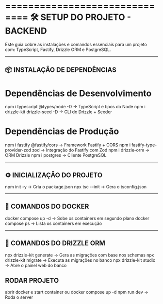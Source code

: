 ==============================
🛠️ SETUP DO PROJETO - BACKEND
==============================

Este guia cobre as instalações e comandos essenciais para um projeto com:
TypeScript, Fastify, Drizzle ORM e PostgreSQL.

---

## 📦 INSTALAÇÃO DE DEPENDÊNCIAS

# Dependências de Desenvolvimento

npm i typescript @types/node -D -> TypeScript e tipos do Node
npm i drizzle-kit drizzle-seed -D -> CLI do Drizzle + Seeder

# Dependências de Produção

npm i fastify @fastify/cors -> Framework Fastify + CORS
npm i fastify-type-provider-zod zod -> Integração do Fastify com Zod
npm i drizzle-orm -> ORM Drizzle
npm i postgres -> Cliente PostgreSQL

---

## ⚙️ INICIALIZAÇÃO DO PROJETO

npm init -y -> Cria o package.json
npx tsc --init -> Gera o tsconfig.json

---

## 🐳 COMANDOS DO DOCKER

docker compose up -d -> Sobe os containers em segundo plano
docker compose ps -> Lista os containers em execução

---

## 🧬 COMANDOS DO DRIZZLE ORM

npx drizzle-kit generate -> Gera as migrações com base nos schemas
npx drizzle-kit migrate -> Executa as migrações no banco
npx drizzle-kit studio -> Abre o painel web do banco

## RODAR PROJETO

abrir docker e start container ou docker compose up -d
npm run dev -> Roda o server
